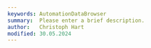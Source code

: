 ```yaml
---
keywords: AutomationDataBrowser
summary:  Please enter a brief description.
author:   Christoph Hart
modified: 30.05.2024
---
```

